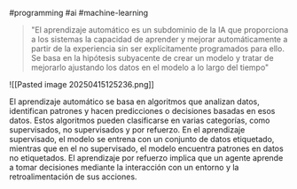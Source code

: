 #programming #ai #machine-learning

> "El aprendizaje automático es un subdominio de la IA que proporciona a los sistemas la capacidad de aprender y mejorar automáticamente a partir de la experiencia sin ser explícitamente programados para ello. Se basa en la hipótesis subyacente de crear un modelo y tratar de mejorarlo ajustando los datos en el modelo a lo largo del tiempo"


![[Pasted image 20250415125236.png]]


El aprendizaje automático se basa en algoritmos que analizan datos, identifican patrones y hacen predicciones o decisiones basadas en esos datos. Estos algoritmos pueden clasificarse en varias categorías, como supervisados, no supervisados y por refuerzo. En el aprendizaje supervisado, el modelo se entrena con un conjunto de datos etiquetado, mientras que en el no supervisado, el modelo encuentra patrones en datos no etiquetados. El aprendizaje por refuerzo implica que un agente aprende a tomar decisiones mediante la interacción con un entorno y la retroalimentación de sus acciones.
